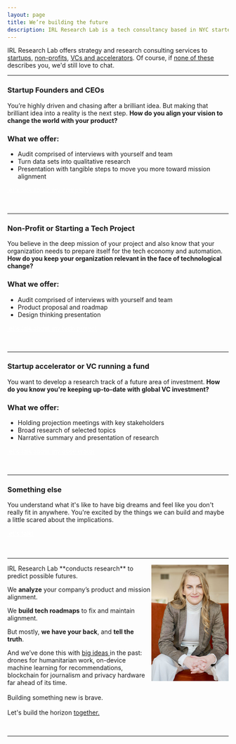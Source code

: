```yaml
---
layout: page
title: We’re building the future
description: IRL Research Lab is a tech consultancy based in NYC started by Allison Burtch that  offers strategy and research consulting services to startups, non-profits, VCs and accelerators in order to build the future of technology.
---
```



IRL Research Lab offers strategy and research consulting services to <a href="#startup-founders-and-ceos">startups,</a> <a href="#non-profit-or-starting-a-tech-project">non-profits</a>, <a href="#startup-accelerator-or-vc-running-a-fund">VCs and accelerators</a>. Of course, if <a href="#something-else">none of these</a> describes you, we'd still love to chat.


***

### Startup Founders and CEOs

You’re highly driven and chasing after a brilliant idea. But making that brilliant idea into a reality is the next step. **How do you align your vision to change the world with your product?**

### What we offer:
 - Audit comprised of interviews with yourself and team 
 - Turn data sets into qualitative research
 - Presentation with tangible steps to move you more toward mission alignment


<span class="improved"><a href="mailto:hi@irlresear.ch" style="color:white">let's talk about my company</a> </span>


<br>


***

### Non-Profit or Starting a Tech Project

You believe in the deep mission of your project and also know that your organization needs to prepare itself for the tech economy and automation. **How do you keep your organization relevant in the face of technological change?**

### What we offer:
 - Audit comprised of interviews with yourself and team 
 - Product proposal and roadmap
 - Design thinking presentation

<span class="improved"><a href="mailto:hi@irlresear.ch" style="color:white">let's talk about my tech project</a> </span>

<br>

***

### Startup accelerator or VC running a fund

You want to develop a research track of a future area of investment. **How do you know you're keeping up-to-date with global VC investment?**

### What we offer:
 - Holding projection meetings with key stakeholders
 - Broad research of selected topics
 - Narrative summary and presentation of research

<span class="improved"><a href="mailto:hi@irlresear.ch" style="color:white">let's talk about my accelerator</a> </span>

<br>

***

### Something else

You understand what it's like to have big dreams and feel like you don't really fit in anywhere. You're excited by the things we can build and maybe a little scared about the implications.

<span class="improved"><a href="mailto:hi@irlresear.ch" style="color:white">let's talk!</a> </span>
<br><br><br>


***


<img src="/assets/headshot.jpg" alt="headshot" align="right" style="width:35%">
IRL Research Lab **conducts research** to predict possible futures.

We **analyze** your company’s product and mission alignment.

We **build tech roadmaps** to fix and maintain alignment.

But mostly, **we have your back**, and **tell the truth**.

And we’ve done this with <a href="/reviews"> big ideas </a> in the past: drones for humanitarian work, on-device machine learning for recommendations, blockchain for journalism and privacy hardware far ahead of its time. 
<br><br>
Building something new is brave.
<br><br>
Let's build the horizon <a href="/contact">together.</a>

<br>




***